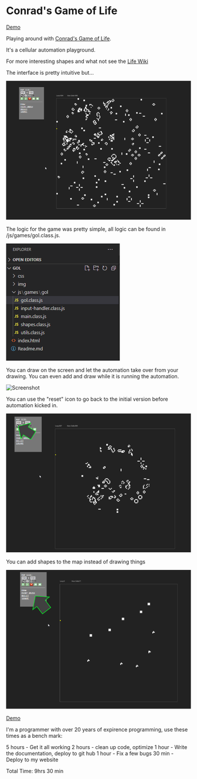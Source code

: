 
# Conrad's Game of Life

[Demo](https://www.beamerlabs.com/lab/gol/)

Playing around with [Conrad's Game of Life](https://conwaylife.com/wiki/Conway's_Game_of_Life).

It's a cellular automation playground. 

For more interesting shapes and what not see the [Life Wiki](https://conwaylife.com/)

The interface is pretty intuitive but...

![Screenshot](img/screenshots/screenshot-general.png)

The logic for the game was pretty simple, all logic can be found in /js/games/gol.class.js.

![Screenshot](img/screenshots/screenshot-code.png)

You can draw on the screen and let the automation take over from your drawing. You can even add and draw while it is running the automation.

![Screenshot](img/screenshots/screenshot-face.png)

You can use the "reset" icon to go back to the initial version before automation kicked in.

![Screenshot](img/screenshots/screenshot-reset.png)


You can add shapes to the map instead of drawing things

![Screenshot](img/screenshots/screenshot-shapes.png)


[Demo](https://www.beamerlabs.com/lab/game-of-life/)


I'm a programmer with over 20 years of expirence programming, use these times as a bench mark:

5 hours - Get it all working
2 hours - clean up code, optimize
1 hour - Write the documentation, deploy to git hub
1 hour - Fix a few bugs
30 min - Deploy to my website

Total Time: 9hrs 30 min